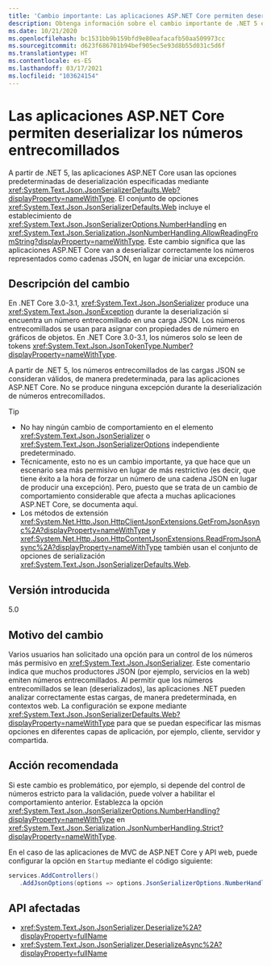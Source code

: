 ```yaml
---
title: 'Cambio importante: Las aplicaciones ASP.NET Core permiten deserializar los números entrecomillados'
description: Obtenga información sobre el cambio importante de .NET 5 en las bibliotecas básicas de .NET donde las aplicaciones ASP.NET Core deserializarán correctamente los números representados como cadenas JSON, en lugar de iniciar una excepción.
ms.date: 10/21/2020
ms.openlocfilehash: bc1531bb9b159bfd9e80eafacafb50aa509973cc
ms.sourcegitcommit: d623f686701b94bef905ec5e93d8b55d031c5d6f
ms.translationtype: HT
ms.contentlocale: es-ES
ms.lasthandoff: 03/17/2021
ms.locfileid: "103624154"
---
```

# <a name="aspnet-core-apps-allow-deserializing-quoted-numbers"></a>Las aplicaciones ASP.NET Core permiten deserializar los números entrecomillados

A partir de .NET 5, las aplicaciones ASP.NET Core usan las opciones predeterminadas de deserialización especificadas mediante <xref:System.Text.Json.JsonSerializerDefaults.Web?displayProperty=nameWithType>. El conjunto de opciones <xref:System.Text.Json.JsonSerializerDefaults.Web> incluye el establecimiento de <xref:System.Text.Json.JsonSerializerOptions.NumberHandling> en <xref:System.Text.Json.Serialization.JsonNumberHandling.AllowReadingFromString?displayProperty=nameWithType>. Este cambio significa que las aplicaciones ASP.NET Core van a deserializar correctamente los números representados como cadenas JSON, en lugar de iniciar una excepción.

## <a name="change-description"></a>Descripción del cambio

En .NET Core 3.0-3.1, <xref:System.Text.Json.JsonSerializer> produce una <xref:System.Text.Json.JsonException> durante la deserialización si encuentra un número entrecomillado en una carga JSON. Los números entrecomillados se usan para asignar con propiedades de número en gráficos de objetos. En .NET Core 3.0-3.1, los números solo se leen de tokens <xref:System.Text.Json.JsonTokenType.Number?displayProperty=nameWithType>.

A partir de .NET 5, los números entrecomillados de las cargas JSON se consideran válidos, de manera predeterminada, para las aplicaciones ASP.NET Core. No se produce ninguna excepción durante la deserialización de números entrecomillados.

> [!TIP]
>
> - No hay ningún cambio de comportamiento en el elemento <xref:System.Text.Json.JsonSerializer> o <xref:System.Text.Json.JsonSerializerOptions> independiente predeterminado.
> - Técnicamente, esto no es un cambio importante, ya que hace que un escenario sea más permisivo en lugar de más restrictivo (es decir, que tiene éxito a la hora de forzar un número de una cadena JSON en lugar de producir una excepción). Pero, puesto que se trata de un cambio de comportamiento considerable que afecta a muchas aplicaciones ASP.NET Core, se documenta aquí.
> - Los métodos de extensión <xref:System.Net.Http.Json.HttpClientJsonExtensions.GetFromJsonAsync%2A?displayProperty=nameWithType> y <xref:System.Net.Http.Json.HttpContentJsonExtensions.ReadFromJsonAsync%2A?displayProperty=nameWithType> también usan el conjunto de opciones de serialización <xref:System.Text.Json.JsonSerializerDefaults.Web>.

## <a name="version-introduced"></a>Versión introducida

5.0

## <a name="reason-for-change"></a>Motivo del cambio

Varios usuarios han solicitado una opción para un control de los números más permisivo en <xref:System.Text.Json.JsonSerializer>. Este comentario indica que muchos productores JSON (por ejemplo, servicios en la web) emiten números entrecomillados. Al permitir que los números entrecomillados se lean (deserializados), las aplicaciones .NET pueden analizar correctamente estas cargas, de manera predeterminada, en contextos web. La configuración se expone mediante <xref:System.Text.Json.JsonSerializerDefaults.Web?displayProperty=nameWithType> para que se puedan especificar las mismas opciones en diferentes capas de aplicación, por ejemplo, cliente, servidor y compartida.

## <a name="recommended-action"></a>Acción recomendada

Si este cambio es problemático, por ejemplo, si depende del control de números estricto para la validación, puede volver a habilitar el comportamiento anterior. Establezca la opción <xref:System.Text.Json.JsonSerializerOptions.NumberHandling?displayProperty=nameWithType> en <xref:System.Text.Json.Serialization.JsonNumberHandling.Strict?displayProperty=nameWithType>.

En el caso de las aplicaciones de MVC de ASP.NET Core y API web, puede configurar la opción en `Startup` mediante el código siguiente:

```csharp
services.AddControllers()
   .AddJsonOptions(options => options.JsonSerializerOptions.NumberHandling = JsonNumberHandling.Strict);
```

## <a name="affected-apis"></a>API afectadas

- <xref:System.Text.Json.JsonSerializer.Deserialize%2A?displayProperty=fullName>
- <xref:System.Text.Json.JsonSerializer.DeserializeAsync%2A?displayProperty=fullName>

<!--

### Affected APIs

- `Overload:System.Text.Json.JsonSerializer.Deserialize`
- `Overload:System.Text.Json.JsonSerializer.DeserializeAsync`

### Category

- ASP.NET Core
- Serialization

-->

